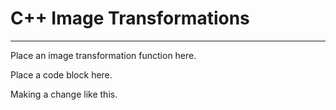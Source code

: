 # C++ Image Transformations
---
Place an image transformation function here.

Place a code block here.

Making a change like this. 